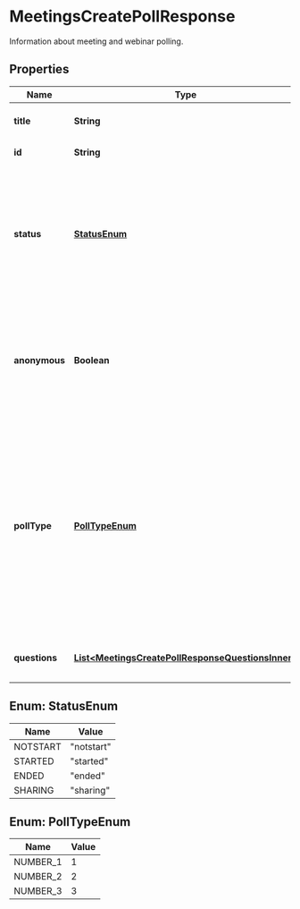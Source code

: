 

# MeetingsCreatePollResponse

Information about meeting and webinar polling.

## Properties

| Name | Type | Description | Notes |
|------------ | ------------- | ------------- | -------------|
|**title** | **String** | The poll&#39;s title, up to 64 characters. |  [optional] |
|**id** | **String** | Meeting Poll ID |  [optional] |
|**status** | [**StatusEnum**](#StatusEnum) | Status of the Meeting Poll:    &#x60;notstart&#x60; - Poll not started    &#x60;started&#x60; - Poll started    &#x60;ended&#x60; - Poll ended    &#x60;sharing&#x60; - Sharing poll results |  [optional] |
|**anonymous** | **Boolean** | Allow meeting participants to answer poll questions anonymously.   This value defaults to &#x60;false&#x60;. |  [optional] |
|**pollType** | [**PollTypeEnum**](#PollTypeEnum) | The type of poll:  * &#x60;1&#x60; &amp;mdash; Poll.  * &#x60;2&#x60; &amp;mdash; Advanced Poll. This feature must be enabled in your Zoom account.  * &#x60;3&#x60; &amp;mdash; Quiz. This feature must be enabled in your Zoom account.    This value defaults to &#x60;1&#x60;. |  [optional] |
|**questions** | [**List&lt;MeetingsCreatePollResponseQuestionsInner&gt;**](MeetingsCreatePollResponseQuestionsInner.md) | Information about the poll&#39;s questions. |  [optional] |



## Enum: StatusEnum

| Name | Value |
|---- | -----|
| NOTSTART | &quot;notstart&quot; |
| STARTED | &quot;started&quot; |
| ENDED | &quot;ended&quot; |
| SHARING | &quot;sharing&quot; |



## Enum: PollTypeEnum

| Name | Value |
|---- | -----|
| NUMBER_1 | 1 |
| NUMBER_2 | 2 |
| NUMBER_3 | 3 |



